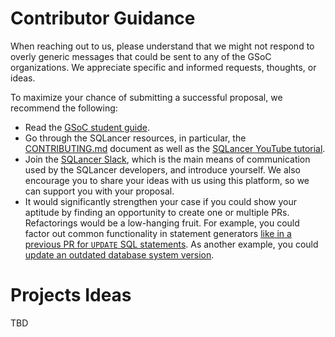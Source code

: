 # Contributor Guidance

When reaching out to us, please understand that we might not respond to overly generic messages that could be sent to any of the GSoC organizations. We appreciate specific and informed requests, thoughts, or ideas.

To maximize your chance of submitting a successful proposal, we recommend the following:
* Read the [GSoC student guide](https://google.github.io/gsocguides/student/).
* Go through the SQLancer resources, in particular, the [CONTRIBUTING.md](https://github.com/sqlancer/sqlancer/blob/master/CONTRIBUTING.md) document as well as the [SQLancer YouTube tutorial](https://www.youtube.com/playlist?list=PLm7ofmclym1E2LwBeSer_AAhzBSxBYDci).
* Join the [SQLancer Slack](https://join.slack.com/t/sqlancer/shared_invite/zt-eozrcao4-ieG29w1LNaBDMF7OB_~ACg), which is the main means of communication used by the SQLancer developers, and introduce yourself. We also encourage you to share your ideas with us using this platform, so we can support you with your proposal.
* It would significantly strengthen your case if you could show your aptitude by finding an opportunity to create one or multiple PRs. Refactorings would be a low-hanging fruit. For example, you could factor out common functionality in statement generators [like in a previous PR for `UPDATE` SQL statements](https://github.com/sqlancer/sqlancer/pull/662). As another example, you could [update an outdated database system version](https://github.com/sqlancer/sqlancer/blob/main/README.md#faq).

# Projects Ideas

TBD